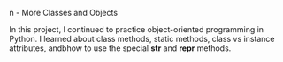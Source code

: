 n - More Classes and Objects

In this project, I continued to practice object-oriented programming in Python. I learned about class methods, static methods, class vs instance attributes, andbhow to use the special __str__ and __repr__ methods.


